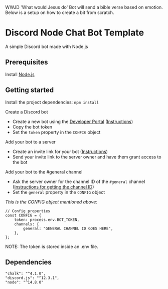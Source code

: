 WWJD 'What would Jesus do' Bot will send a bible verse based on emotion. Below is a setup on how to create a bit from scratch.

# Discord Node Chat Bot Template

A simple Discord bot made with Node.js

## Prerequisites

Install [Node.js](https://nodejs.org/en/download/)

## Getting started

Install the project dependencies: `npm install`

Create a Discord bot
 - Create a new bot using the [Developer Portal](https://discordapp.com/developers/applications/) ([Instructions](https://discordjs.guide/preparations/setting-up-a-bot-application.html))
 - Copy the bot token
 - Set the `token` property in the `CONFIG` object

Add your bot to a server
 - Create an invite link for your bot ([Instructions](https://discordjs.guide/preparations/adding-your-bot-to-servers.html))
 - Send your invite link to the server owner and have them grant access to the bot

Add your bot to the #general channel
 - Ask the server owner for the channel ID of the `#general` channel ([Instructions for getting the channel ID](https://github.com/5andr0/PogoLocationFeeder/issues/64))
 - Set the `general` property in the `CONFIG` object

*This is the CONFIG object mentioned above:*

    // Config properties
    const CONFIG = {
        token: process.env.BOT_TOKEN,
        channels: {
            general: "GENERAL CHANNEL ID GOES HERE",
        },
    };
NOTE: The token is stored inside an .env file.
## Dependencies

    "chalk": "^4.1.0",
    "discord.js": "^12.3.1",
    "node": "^14.8.0"
